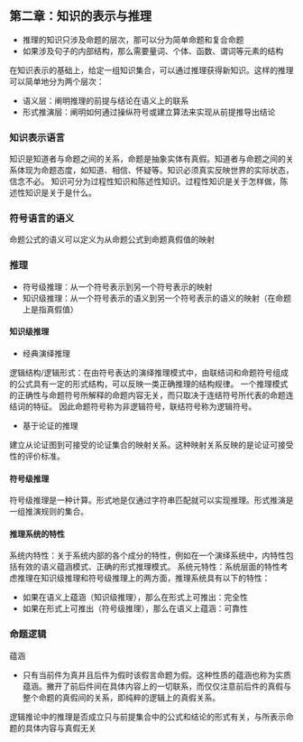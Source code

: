 ## 第二章：知识的表示与推理

+ 推理的知识只涉及命题的层次，那可以分为简单命题和复合命题
+ 如果涉及句子的内部结构，那么需要量词、个体、函数、谓词等元素的结构

在知识表示的基础上，给定一组知识集合，可以通过推理获得新知识。这样的推理可以简单地分为两个层次：
+ 语义层：阐明推理的前提与结论在语义上的联系
+ 形式推演层：阐明如何通过操纵符号或建立算法来实现从前提推导出结论

### 知识表示语言

知识是知道者与命题之间的关系，命题是抽象实体有真假。知道者与命题之间的关系体现为命题态度，如知道、相信、怀疑等。知识必须真实反映世界的实际状态，信念不必。
知识可分为过程性知识和陈述性知识。过程性知识是关于怎样做，陈述性知识是关于是什么。

### 符号语言的语义

命题公式的语义可以定义为从命题公式到命题真假值的映射

### 推理

+ 符号级推理：从一个符号表示到另一个符号表示的映射
+ 知识级推理：从一个符号表示的语义到另一个符号表示的语义的映射（在命题上是指真假值）

#### 知识级推理

+ 经典演绎推理

逻辑结构/逻辑形式：在由符号表达的演绎推理模式中，由联结词和命题符号组成的公式具有一定的形式结构，可以反映一类正确推理的结构规律。
一个推理模式的正确性与命题符号所解释的命题内容无关，而只取决于连结符号所代表的命题连结词的特征。
因此命题符号称为非逻辑符号，联结符号称为逻辑符号。

+ 基于论证的推理

建立从论证图到可接受的论证集合的映射关系。这种映射关系反映的是论证可接受性的评价标准。

#### 符号级推理

符号级推理是一种计算。形式地是仅通过字符串匹配就可以实现推理。形式推演是一组推演规则的集合。

#### 推理系统的特性

系统内特性：关于系统内部的各个成分的特性，例如在一个演绎系统中，内特性包括有效的语义蕴涵模式、正确的形式推理模式。
系统元特性：系统层面的特性考虑推理在知识级推理和符号级推理上的两方面，推理系统具有以下的特性：
+ 如果在语义上蕴涵（知识级推理），那么在形式上可推出：完全性
+ 如果在形式上可推出（符号级推理），那么在语义上蕴涵：可靠性

### 命题逻辑

蕴涵
+ 只有当前件为真并且后件为假时该假言命题为假。这种性质的蕴涵也称为实质蕴涵。撇开了前后件间在具体内容上的一切联系，而仅仅注意前后件的真假与整个命题的真假间的关系，即纯粹的逻辑上的真假关系。

逻辑推论中的推理是否成立只与前提集合中的公式和结论的形式有关，与所表示命题的具体内容与真假无关
